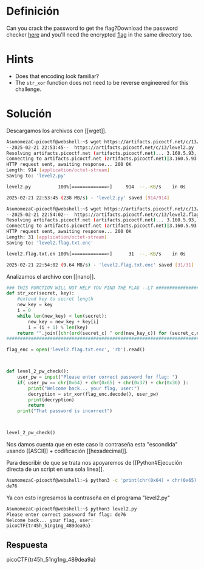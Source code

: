 # Definición
Can you crack the password to get the flag?Download the password checker [here](https://artifacts.picoctf.net/c/13/level2.py) and you'll need the encrypted [flag](https://artifacts.picoctf.net/c/13/level2.flag.txt.enc) in the same directory too.
# Hints
- Does that encoding look familiar?
- The `str_xor` function does not need to be reverse engineered for this challenge.
# Solución
Descargamos los archivos con [[wget]].

```bash
AsumomezaC-picoctf@webshell:~$ wget https://artifacts.picoctf.net/c/13/level2.py
--2025-02-21 22:53:45--  https://artifacts.picoctf.net/c/13/level2.py
Resolving artifacts.picoctf.net (artifacts.picoctf.net)... 3.160.5.93, 3.160.5.18, 3.160.5.42, ...
Connecting to artifacts.picoctf.net (artifacts.picoctf.net)|3.160.5.93|:443... connected.
HTTP request sent, awaiting response... 200 OK
Length: 914 [application/octet-stream]
Saving to: 'level2.py'

level2.py          100%[=============>]     914  --.-KB/s    in 0s      

2025-02-21 22:53:45 (238 MB/s) - 'level2.py' saved [914/914]

AsumomezaC-picoctf@webshell:~$ wget https://artifacts.picoctf.net/c/13/level2.flag.txt.enc
--2025-02-21 22:54:02--  https://artifacts.picoctf.net/c/13/level2.flag.txt.enc
Resolving artifacts.picoctf.net (artifacts.picoctf.net)... 3.160.5.93, 3.160.5.42, 3.160.5.18, ...
Connecting to artifacts.picoctf.net (artifacts.picoctf.net)|3.160.5.93|:443... connected.
HTTP request sent, awaiting response... 200 OK
Length: 31 [application/octet-stream]
Saving to: 'level2.flag.txt.enc'

level2.flag.txt.en 100%[=============>]      31  --.-KB/s    in 0s      

2025-02-21 22:54:02 (9.64 MB/s) - 'level2.flag.txt.enc' saved [31/31]
```

Analizamos el archivo con [[nano]].
```python
### THIS FUNCTION WILL NOT HELP YOU FIND THE FLAG --LT #################>
def str_xor(secret, key):
    #extend key to secret length
    new_key = key
    i = 0
    while len(new_key) < len(secret):
        new_key = new_key + key[i]
        i = (i + 1) % len(key)        
    return "".join([chr(ord(secret_c) ^ ord(new_key_c)) for (secret_c,ne>
########################################################################>

flag_enc = open('level2.flag.txt.enc', 'rb').read()



def level_2_pw_check():
    user_pw = input("Please enter correct password for flag: ")
    if( user_pw == chr(0x64) + chr(0x65) + chr(0x37) + chr(0x36) ):
        print("Welcome back... your flag, user:")
        decryption = str_xor(flag_enc.decode(), user_pw)
        print(decryption)
        return
    print("That password is incorrect")



level_2_pw_check()
```
Nos damos cuenta que en este caso la contraseña esta "escondida" usando [[ASCII]] + codificación [[hexadecimal]].

Para describir de que se trata nos apoyaremos de [[Python#Ejecución directa de un script en una sola línea]].

```bash
AsumomezaC-picoctf@webshell:~$ python3 -c 'print(chr(0x64) + chr(0x65) + chr(0x37) + chr(0x36))'
de76
```
Ya con esto ingresamos la contraseña en el programa "level2.py"
```bash
AsumomezaC-picoctf@webshell:~$ python3 level2.py
Please enter correct password for flag: de76
Welcome back... your flag, user:
picoCTF{tr45h_51ng1ng_489dea9a}
```
## Respuesta
picoCTF{tr45h_51ng1ng_489dea9a}